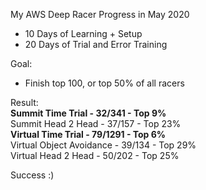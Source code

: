 My AWS Deep Racer Progress in May 2020

- 10 Days of Learning + Setup
- 20 Days of Trial and Error Training

Goal:
- Finish top 100, or top 50% of all racers

Result: <br />
<b>Summit Time Trial - 32/341         - Top 9%</b>  <br />
Summit Head 2 Head - 37/157           - Top 23% <br />
<b>Virtual Time Trial - 79/1291       - Top 6%</b> <br />
Virtual Object Avoidance - 39/134     - Top 29% <br />
Virtual Head 2 Head - 50/202          - Top 25% <br />

Success :)
